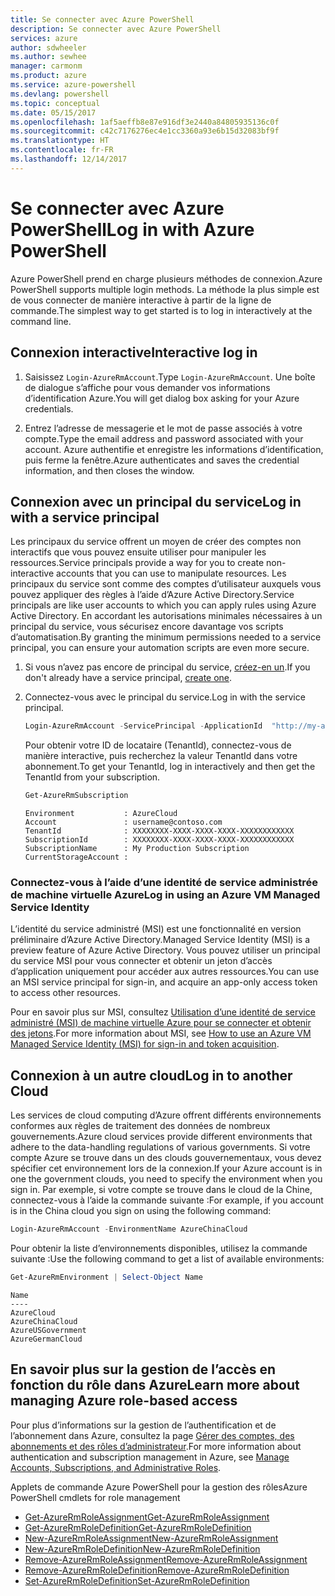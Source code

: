 ```yaml
---
title: Se connecter avec Azure PowerShell
description: Se connecter avec Azure PowerShell
services: azure
author: sdwheeler
ms.author: sewhee
manager: carmonm
ms.product: azure
ms.service: azure-powershell
ms.devlang: powershell
ms.topic: conceptual
ms.date: 05/15/2017
ms.openlocfilehash: 1af5aeffb8e87e916df3e2440a84805935136c0f
ms.sourcegitcommit: c42c7176276ec4e1cc3360a93e6b15d32083bf9f
ms.translationtype: HT
ms.contentlocale: fr-FR
ms.lasthandoff: 12/14/2017
---
```

# <a name="log-in-with-azure-powershell"></a><span data-ttu-id="7a4cb-103">Se connecter avec Azure PowerShell</span><span class="sxs-lookup"><span data-stu-id="7a4cb-103">Log in with Azure PowerShell</span></span>

<span data-ttu-id="7a4cb-104">Azure PowerShell prend en charge plusieurs méthodes de connexion.</span><span class="sxs-lookup"><span data-stu-id="7a4cb-104">Azure PowerShell supports multiple login methods.</span></span> <span data-ttu-id="7a4cb-105">La méthode la plus simple est de vous connecter de manière interactive à partir de la ligne de commande.</span><span class="sxs-lookup"><span data-stu-id="7a4cb-105">The simplest way to get started is to log in interactively at the command line.</span></span>

## <a name="interactive-log-in"></a><span data-ttu-id="7a4cb-106">Connexion interactive</span><span class="sxs-lookup"><span data-stu-id="7a4cb-106">Interactive log in</span></span>

1. <span data-ttu-id="7a4cb-107">Saisissez `Login-AzureRmAccount`.</span><span class="sxs-lookup"><span data-stu-id="7a4cb-107">Type `Login-AzureRmAccount`.</span></span> <span data-ttu-id="7a4cb-108">Une boîte de dialogue s’affiche pour vous demander vos informations d’identification Azure.</span><span class="sxs-lookup"><span data-stu-id="7a4cb-108">You will get dialog box asking for your Azure credentials.</span></span>

2. <span data-ttu-id="7a4cb-109">Entrez l’adresse de messagerie et le mot de passe associés à votre compte.</span><span class="sxs-lookup"><span data-stu-id="7a4cb-109">Type the email address and password associated with your account.</span></span> <span data-ttu-id="7a4cb-110">Azure authentifie et enregistre les informations d’identification, puis ferme la fenêtre.</span><span class="sxs-lookup"><span data-stu-id="7a4cb-110">Azure authenticates and saves the credential information, and then closes the window.</span></span>

## <a name="log-in-with-a-service-principal"></a><span data-ttu-id="7a4cb-111">Connexion avec un principal du service</span><span class="sxs-lookup"><span data-stu-id="7a4cb-111">Log in with a service principal</span></span>

<span data-ttu-id="7a4cb-112">Les principaux du service offrent un moyen de créer des comptes non interactifs que vous pouvez ensuite utiliser pour manipuler les ressources.</span><span class="sxs-lookup"><span data-stu-id="7a4cb-112">Service principals provide a way for you to create non-interactive accounts that you can use to manipulate resources.</span></span> <span data-ttu-id="7a4cb-113">Les principaux du service sont comme des comptes d’utilisateur auxquels vous pouvez appliquer des règles à l’aide d’Azure Active Directory.</span><span class="sxs-lookup"><span data-stu-id="7a4cb-113">Service principals are like user accounts to which you can apply rules using Azure Active Directory.</span></span> <span data-ttu-id="7a4cb-114">En accordant les autorisations minimales nécessaires à un principal du service, vous sécurisez encore davantage vos scripts d’automatisation.</span><span class="sxs-lookup"><span data-stu-id="7a4cb-114">By granting the minimum permissions needed to a service principal, you can ensure your automation scripts are even more secure.</span></span>

1. <span data-ttu-id="7a4cb-115">Si vous n’avez pas encore de principal du service, [créez-en un](create-azure-service-principal-azureps.md).</span><span class="sxs-lookup"><span data-stu-id="7a4cb-115">If you don't already have a service principal, [create one](create-azure-service-principal-azureps.md).</span></span>

2. <span data-ttu-id="7a4cb-116">Connectez-vous avec le principal du service.</span><span class="sxs-lookup"><span data-stu-id="7a4cb-116">Log in with the service principal.</span></span>

    ```powershell
    Login-AzureRmAccount -ServicePrincipal -ApplicationId  "http://my-app" -Credential $pscredential -TenantId $tenantid
    ```

    <span data-ttu-id="7a4cb-117">Pour obtenir votre ID de locataire (TenantId), connectez-vous de manière interactive, puis recherchez la valeur TenantId dans votre abonnement.</span><span class="sxs-lookup"><span data-stu-id="7a4cb-117">To get your TenantId, log in interactively and then get the TenantId from your subscription.</span></span>

    ```powershell
    Get-AzureRmSubscription
    ```

    ```
    Environment           : AzureCloud
    Account               : username@contoso.com
    TenantId              : XXXXXXXX-XXXX-XXXX-XXXX-XXXXXXXXXXXX
    SubscriptionId        : XXXXXXXX-XXXX-XXXX-XXXX-XXXXXXXXXXXX
    SubscriptionName      : My Production Subscription
    CurrentStorageAccount :
    ```

### <a name="log-in-using-an-azure-vm-managed-service-identity"></a><span data-ttu-id="7a4cb-118">Connectez-vous à l’aide d’une identité de service administrée de machine virtuelle Azure</span><span class="sxs-lookup"><span data-stu-id="7a4cb-118">Log in using an Azure VM Managed Service Identity</span></span>

<span data-ttu-id="7a4cb-119">L’identité du service administré (MSI) est une fonctionnalité en version préliminaire d’Azure Active Directory.</span><span class="sxs-lookup"><span data-stu-id="7a4cb-119">Managed Service Identity (MSI) is a preview feature of Azure Active Directory.</span></span> <span data-ttu-id="7a4cb-120">Vous pouvez utiliser un principal du service MSI pour vous connecter et obtenir un jeton d’accès d’application uniquement pour accéder aux autres ressources.</span><span class="sxs-lookup"><span data-stu-id="7a4cb-120">You can use an MSI service principal for sign-in, and acquire an app-only access token to access other resources.</span></span>

<span data-ttu-id="7a4cb-121">Pour en savoir plus sur MSI, consultez [Utilisation d’une identité de service administré (MSI) de machine virtuelle Azure pour se connecter et obtenir des jetons](/azure/active-directory/msi-how-to-get-access-token-using-msi).</span><span class="sxs-lookup"><span data-stu-id="7a4cb-121">For more information about MSI, see [How to use an Azure VM Managed Service Identity (MSI) for sign-in and token acquisition](/azure/active-directory/msi-how-to-get-access-token-using-msi).</span></span>

## <a name="log-in-to-another-cloud"></a><span data-ttu-id="7a4cb-122">Connexion à un autre cloud</span><span class="sxs-lookup"><span data-stu-id="7a4cb-122">Log in to another Cloud</span></span>

<span data-ttu-id="7a4cb-123">Les services de cloud computing d’Azure offrent différents environnements conformes aux règles de traitement des données de nombreux gouvernements.</span><span class="sxs-lookup"><span data-stu-id="7a4cb-123">Azure cloud services provide different environments that adhere to the data-handling regulations of various governments.</span></span> <span data-ttu-id="7a4cb-124">Si votre compte Azure se trouve dans un des clouds gouvernementaux, vous devez spécifier cet environnement lors de la connexion.</span><span class="sxs-lookup"><span data-stu-id="7a4cb-124">If your Azure account is in one the government clouds, you need to specify the environment when you sign in.</span></span> <span data-ttu-id="7a4cb-125">Par exemple, si votre compte se trouve dans le cloud de la Chine, connectez-vous à l’aide la commande suivante :</span><span class="sxs-lookup"><span data-stu-id="7a4cb-125">For example, if you account is in the China cloud you sign on using the following command:</span></span>

```powershell
Login-AzureRmAccount -EnvironmentName AzureChinaCloud
```

<span data-ttu-id="7a4cb-126">Pour obtenir la liste d’environnements disponibles, utilisez la commande suivante :</span><span class="sxs-lookup"><span data-stu-id="7a4cb-126">Use the following command to get a list of available environments:</span></span>

```powershell
Get-AzureRmEnvironment | Select-Object Name
```

```
Name
----
AzureCloud
AzureChinaCloud
AzureUSGovernment
AzureGermanCloud
```

## <a name="learn-more-about-managing-azure-role-based-access"></a><span data-ttu-id="7a4cb-127">En savoir plus sur la gestion de l’accès en fonction du rôle dans Azure</span><span class="sxs-lookup"><span data-stu-id="7a4cb-127">Learn more about managing Azure role-based access</span></span>

<span data-ttu-id="7a4cb-128">Pour plus d’informations sur la gestion de l’authentification et de l’abonnement dans Azure, consultez la page [Gérer des comptes, des abonnements et des rôles d’administrateur](/azure/active-directory/role-based-access-control-configure).</span><span class="sxs-lookup"><span data-stu-id="7a4cb-128">For more information about authentication and subscription management in Azure, see [Manage Accounts, Subscriptions, and Administrative Roles](/azure/active-directory/role-based-access-control-configure).</span></span>

<span data-ttu-id="7a4cb-129">Applets de commande Azure PowerShell pour la gestion des rôles</span><span class="sxs-lookup"><span data-stu-id="7a4cb-129">Azure PowerShell cmdlets for role management</span></span>

* [<span data-ttu-id="7a4cb-130">Get-AzureRmRoleAssignment</span><span class="sxs-lookup"><span data-stu-id="7a4cb-130">Get-AzureRmRoleAssignment</span></span>](/powershell/module/AzureRM.Resources/Get-AzureRmRoleAssignment)
* [<span data-ttu-id="7a4cb-131">Get-AzureRmRoleDefinition</span><span class="sxs-lookup"><span data-stu-id="7a4cb-131">Get-AzureRmRoleDefinition</span></span>](/powershell/module/AzureRM.Resources/Get-AzureRmRoleDefinition)
* [<span data-ttu-id="7a4cb-132">New-AzureRmRoleAssignment</span><span class="sxs-lookup"><span data-stu-id="7a4cb-132">New-AzureRmRoleAssignment</span></span>](/powershell/module/AzureRM.Resources/New-AzureRmRoleAssignment)
* [<span data-ttu-id="7a4cb-133">New-AzureRmRoleDefinition</span><span class="sxs-lookup"><span data-stu-id="7a4cb-133">New-AzureRmRoleDefinition</span></span>](/powershell/module/AzureRM.Resources/New-AzureRmRoleDefinition)
* [<span data-ttu-id="7a4cb-134">Remove-AzureRmRoleAssignment</span><span class="sxs-lookup"><span data-stu-id="7a4cb-134">Remove-AzureRmRoleAssignment</span></span>](/powershell/module/AzureRM.Resources/Remove-AzureRmRoleAssignment)
* [<span data-ttu-id="7a4cb-135">Remove-AzureRmRoleDefinition</span><span class="sxs-lookup"><span data-stu-id="7a4cb-135">Remove-AzureRmRoleDefinition</span></span>](/powershell/module/AzureRM.Resources/Remove-AzureRmRoleDefinition)
* [<span data-ttu-id="7a4cb-136">Set-AzureRmRoleDefinition</span><span class="sxs-lookup"><span data-stu-id="7a4cb-136">Set-AzureRmRoleDefinition</span></span>](/powershell/moduel/AzureRM.Resources/Set-AzureRmRoleDefinition)
